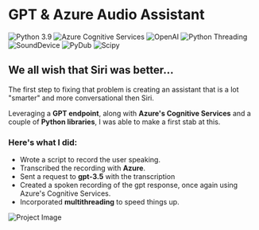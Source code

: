 # GPT & Azure Audio Assistant
![Python 3.9](https://img.shields.io/badge/python-3.9-blue.svg)
![Azure Cognitive Services](https://img.shields.io/badge/Azure-Cognitive%20Services-blue)
![OpenAI](https://img.shields.io/badge/OpenAI-GPT-blue)
![Python Threading](https://img.shields.io/badge/Python-Threading-blue)
![SoundDevice](https://img.shields.io/badge/SoundDevice-library-blue)
![PyDub](https://img.shields.io/badge/PyDub-library-blue)
![Scipy](https://img.shields.io/badge/Scipy-library-blue)

## We all wish that Siri was better... 

The first step to fixing that problem is creating an assistant that is a lot "smarter" and more conversational then Siri. 

Leveraging a **GPT endpoint**, along with **Azure's Cognitive Services** and a couple of **Python libraries**, I was able to make a first stab at this.

### Here's what I did:
- Wrote a script to record the user speaking.
- Transcribed the recording with  **Azure**.
- Sent a request to **gpt-3.5** with the transcription
- Created a spoken recording of the gpt response, once again using Azure's Cognitive Services.
- Incorporated **multithreading** to speed things up. 

![Project Image](https://modellma2.files.wordpress.com/2015/09/screen-shot-2015-10-14-at-14-11-58.png) 